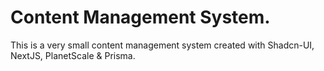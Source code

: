 # Content Management System.
This is a very small content management system created with Shadcn-UI, NextJS, PlanetScale & Prisma. 

